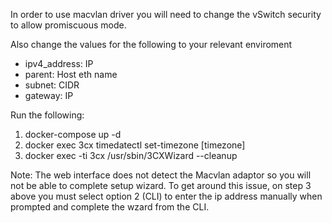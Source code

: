 In order to use macvlan driver you will need to change the vSwitch security to allow promiscuous mode.

Also change the values for the following to your relevant enviroment

- ipv4_address: IP
- parent: Host eth name
- subnet: CIDR
- gateway: IP


Run the following:

1. docker-compose up -d
2. docker exec 3cx timedatectl set-timezone [timezone]
3. docker exec -ti 3cx /usr/sbin/3CXWizard --cleanup

Note: The web interface does not detect the Macvlan adaptor so you will not be able to complete setup wizard. To get around this issue, on step 3 above you must select option 2 (CLI) to enter the ip address manually when prompted and complete the wzard from the CLI.
